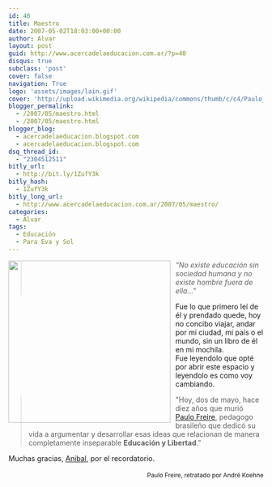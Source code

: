 ```yaml
---
id: 40
title: Maestro
date: 2007-05-02T18:03:00+00:00
author: Alvar
layout: post
guid: http://www.acercadelaeducacion.com.ar/?p=40
disqus: true
subclass: 'post'
cover: false
navigation: True
logo: 'assets/images/lain.gif'
cover: 'http://upload.wikimedia.org/wikipedia/commons/thumb/c/c4/Paulo_Freire_caricat.jpg/220px-Paulo_Freire_caricat.jpg'
blogger_permalink:
  - /2007/05/maestro.html
  - /2007/05/maestro.html
blogger_blog:
  - acercadelaeducacion.blogspot.com
  - acercadelaeducacion.blogspot.com
dsq_thread_id:
  - "2304512511"
bitly_url:
  - http://bit.ly/1ZufY3k
bitly_hash:
  - 1ZufY3k
bitly_long_url:
  - http://www.acercadelaeducacion.com.ar/2007/05/maestro/
categories:
  - Alvar
tags:
  - Educación
  - Para Eva y Sol
---
```

<a href="http://es.wikipedia.org/wiki/Paulo_Freire"><img style="float:left;cursor:pointer;width:320px;margin:0 10px 10px 0;" src="http://upload.wikimedia.org/wikipedia/commons/thumb/c/c4/Paulo_Freire_caricat.jpg/220px-Paulo_Freire_caricat.jpg" alt="" border="0" /></a><blockquote></blockquote>   <span style="font-style:italic;"><blockquote>“No existe educación sin sociedad humana y no existe hombre fuera de ella..."</blockquote></span>Fue lo que primero leí de él y prendado quede, hoy no concibo viajar, andar por mi ciudad, mi país o el mundo, sin un libro de él en mi mochila.<br />Fue leyendolo que opté por abrir este espacio y leyendolo es como voy cambiando.<br /><blockquote>"Hoy, dos de mayo, hace diez años que murió <a href="http://es.wikipedia.org/wiki/Paulo_Freire">Paulo Freire</a>, pedagogo brasileño que dedicó su vida a argumentar y desarrollar esas ideas que relacionan de manera completamente inseparable <strong>Educación y Libertad</strong>."</blockquote>Muchas gracias, <a href="http://www.adelat.org/index.php?title=paulo_freire_persona_educada_persona_lib&amp;more=1&amp;amp;amp;amp;amp;c=1&amp;tb=1&amp;pb=1">Anibal</a>, por el recordatorio.<br /><div style="text-align:right;"><span style="font-style:italic;"></span><br /><span style="font-size:85%;"> Paulo Freire, retratado por André Koehne</span></div>
